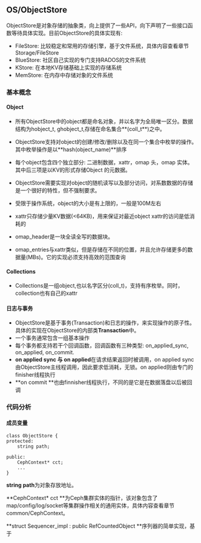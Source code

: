 ## OS/ObjectStore

ObjectStore是对象存储的抽象类，向上提供了一些API，向下声明了一些接口函数等待具体实现。目前ObjectStore的具体实现有:

* FileStore: 比较稳定和常用的存储引擎，基于文件系统，具体内容查看章节Storage/FileStore
* BlueStore: 社区自己实现的专门支持RADOS的文件系统
* KStore: 在本地KV存储基础上实现的存储系统
* MemStore: 在内存中存储对象的文件系统

### 基本概念

#### Object

* 所有ObjectStore中的object都是命名对象，并以名字为全局唯一区分。数据结构为hobject\_t, ghobject\_t,存储在命名集合**\(coll\_t**\)之中。
* ObjectStore支持对object的创建/修改/删除以及在同一个集合中枚举的操作。其中枚举操作是以**hash\(object\_name\)**排序

* 每个object包含四个独立部分: 二进制数据，xattr，omap 头，omap 实体。其中后三项是以KV的形式存储Object 的元数据。

* ObjectStore需要实现对object的随机读写以及部分访问，对系数数据的存储是一个很好的特性，但不强制要求。

* 受限于操作系统，object的大小是有上限的，一般是100M左右

* xattr只存储少量KV数据\(&lt;64KB\)，用来保证对最近object xattr的访问是低消耗的

* omap\_header是一块全读全写的数据块。

* omap\_entries与xattr类似，但是存储在不同的位置，并且允许存储更多的数据量\(MBs\)。它的实现必须支持高效的范围查询

#### Collections

* Collections是一组object,也以名字区分\(coll\_t\)，支持有序枚举。同时，collection也有自己的xattr

#### 日志与事务

* ObjectStore是基于事务\(Transaction\)和日志的操作，来实现操作的原子性。具体的实现在ObjectStore的内部类**Transaction**中。
* 一个事务通常包含一组基本操作
* 每个事务都支持若干个回调函数，回调函数有三种类型: on\_applied\_sync, on\_applied, on\_commit.
* **on applied sync 与 on applied**在请求结果返回时被调用，on applied sync由ObjectStore主线程调用，因此要求低消耗，无锁。on applied则由专门的finisher线程执行
* **on commit **也由finnisher线程执行，不同的是它是在数据落盘以后被回调 

### 代码分析

#### 成员变量

```
class ObjectStore {
protected:
    string path;

public:
    CephContext* cct;
    ...
}
```

**string path**为对象存放地址。

**CephContext\* cct **为Ceph集群实体的指针，该对象包含了map/config/log/socket等集群操作相关的通用实体，具体内容查看章节common/CephContext。

**struct Sequencer\_impl : public RefCountedObject **序列器的简单实现，基于

